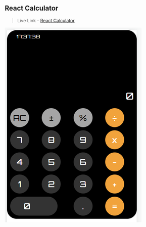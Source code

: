 ## React Calculator

> Live Link - [React Calculator](https://calculator-two-delta.vercel.app/)

![React Calculator](/Screenshot.png "React Calculator")


